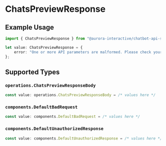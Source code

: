 # ChatsPreviewResponse

## Example Usage

```typescript
import { ChatsPreviewResponse } from "@aurora-interactive/chatbot-api-sdk/models/operations";

let value: ChatsPreviewResponse = {
    error: "One or more API parameters are malformed. Please check your request and try again",
};
```

## Supported Types

### `operations.ChatsPreviewResponseBody`

```typescript
const value: operations.ChatsPreviewResponseBody = /* values here */
```

### `components.DefaultBadRequest`

```typescript
const value: components.DefaultBadRequest = /* values here */
```

### `components.DefaultUnauthorizedResponse`

```typescript
const value: components.DefaultUnauthorizedResponse = /* values here */
```

